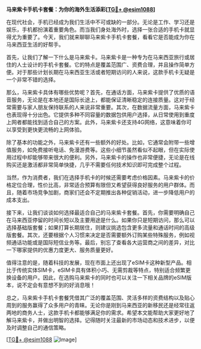 **马来紫卡手机卡套餐：为你的海外生活添彩[[TG💪+ @esim1088](https://t.me/s/esim1088)]**

在现代社会，手机已经成为我们生活中不可或缺的一部分。无论是工作、学习还是娱乐，手机都扮演着重要角色。而当我们身处海外时，选择一张合适的手机卡就显得尤为重要了。今天，我们就来聊聊马来紫卡手机卡套餐，看看它是否能成为你在马来西亚生活的好帮手。

首先，让我们了解一下什么是马来紫卡。马来紫卡是一种专为在马来西亚旅行或居住的人士设计的手机卡套餐。它的特点是覆盖范围广、资费合理，并且操作简单方便。对于那些计划长期在马来西亚生活或者短期访问的人来说，这款手机卡无疑是一个非常不错的选择。

那么，马来紫卡具体有哪些优势呢？首先，在通话方面，马来紫卡提供了优质的语音服务，无论是在本地还是国际长途上，都能保证清晰稳定的连接质量。这对于经常需要与家人朋友保持联系的人来说非常重要。其次，在数据流量方面，马来紫卡也表现得十分出色。它提供多种不同容量的数据包供用户选择，从日常使用到重度上网者都能找到适合自己的方案。此外，马来紫卡还支持4G网络，这意味着你可以享受到更快更流畅的上网体验。

除了基本的功能之外，马来紫卡还有一些额外的好处。比如，它通常会附带一些增值服务，如免费接听电话、免漫游费等。这些小细节虽然看似不起眼，但在实际使用过程中却能够带来很大的便利。另外，马来紫卡的操作也非常便捷，无论是在线购买还是激活都非常简单快捷，几乎不需要任何技术知识即可完成整个过程。

当然，作为消费者，我们在选择手机卡的时候还需要考虑价格因素。马来紫卡的价格定位合理，性价比高，非常适合预算有限但又希望获得良好服务的用户群体。而且，随着市场竞争加剧，商家们还会不定期推出各种促销活动，进一步降低用户的成本支出。

接下来，让我们谈谈如何选择最适合自己的马来紫卡套餐。首先，你需要明确自己在马来西亚停留的时间长短以及主要用途是什么。如果你只是短期访问，那么可以选择基础版套餐；如果打算长期居住，则建议挑选包含更多流量和通话时间的高级版套餐。其次，还要根据个人习惯来决定是否需要额外订购某些特殊服务，例如视频通话功能或是国际短信业务等。最后，别忘了查看各大运营商之间的差异，对比一下哪家提供的优惠力度更大、服务质量更好。

值得注意的是，随着科技的发展，现在市面上还出现了eSIM卡这种新型产品。相比于传统实体SIM卡，eSIM卡具有体积小巧、无需剪裁等特点，特别适合频繁更换设备的用户。因此，在选购马来紫卡的同时也可以关注一下相关品牌的eSIM版本，说不定会有意想不到的好消息哦！

总之，马来紫卡手机卡套餐凭借其广泛的覆盖范围、灵活多样的资费结构以及贴心周到的服务赢得了众多用户的青睐。无论你是刚到马来西亚的新移民还是经常往返两地的商务人士，这款手机卡都能够满足你的需求。希望本文能帮助大家更好地了解马来紫卡，并做出明智的选择。记得随时关注最新的市场动态和技术进步，以便及时调整自己的通信策略。

[[TG💪+ @esim1088](https://t.me/s/esim1088) ![Image](https://i.postimg.cc/4NQfJmqS/Snipaste-2025-05-13-00-14-12.png)]